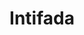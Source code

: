 ---
title: "Intifada"
slug: "intifada"
definition: |
  Mot arabe signifiant « soulèvement ». Il désigne les révoltes populaires palestiniennes contre l’occupation israélienne, en particulier la Première Intifada (1987–1993) et la Seconde Intifada (2000–2005), impliquant différentes formes de résistance.
historicalContext: |
  La Première Intifada marque une rupture avec la direction politique en exil, en mettant en avant l’organisation de terrain. La Seconde, plus militarisée, entraîne une répression extrême et l’installation du mur de séparation. Ces deux moments structurent profondément la politique palestinienne contemporaine.
books:
  - the-hundred-years-war-on-palestine
---